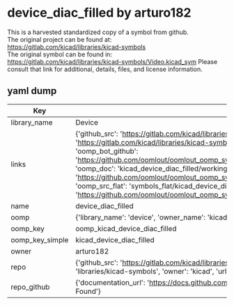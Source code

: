 # device_diac_filled by arturo182  
This is a harvested standardized copy of a symbol from github.  
The original project can be found at:  
https://gitlab.com/kicad/libraries/kicad-symbols  
The original symbol can be found in:
https://gitlab.com/kicad/libraries/kicad-symbols/Video.kicad_sym
Please consult that link for additional, details, files, and license information.  
## yaml dump  
| Key | Value |  
| --- | --- |  
| library_name | Device |  
| links | {'github_src': 'https://gitlab.com/kicad/libraries/kicad-symbols/Video.kicad_sym', 'github_src_repo': 'https://gitlab.com/kicad/libraries/kicad-symbols', 'oomp_bot': 'kicad_device_diac_filled/working', 'oomp_bot_github': 'https://github.com/oomlout/oomlout_oomp_symbol_bot/tree/main/kicad_device_diac_filled/working', 'oomp_doc': 'kicad_device_diac_filled/working', 'oomp_doc_github': 'https://github.com/oomlout/oomlout_oomp_symbol_doc/tree/main/kicad_device_diac_filled/working', 'oomp_src_flat': 'symbols_flat/kicad_device_diac_filled/working', 'oomp_src_flat_github': 'https://github.com/oomlout/oomlout_oomp_symbol_src/tree/main/kicad_device_diac_filled/working'} |  
| name | device_diac_filled |  
| oomp | {'library_name': 'device', 'owner_name': 'kicad', 'symbol_name': 'device_diac_filled'} |  
| oomp_key | oomp_kicad_device_diac_filled |  
| oomp_key_simple | kicad_device_diac_filled |  
| owner | arturo182 |  
| repo | {'github_src': 'https://gitlab.com/kicad/libraries/kicad-symbols/Video.kicad_sym', 'name': 'libraries/kicad-symbols', 'owner': 'kicad', 'url': 'https://gitlab.com/kicad/libraries/kicad-symbols'} |  
| repo_github | {'documentation_url': 'https://docs.github.com/rest/repos/repos#get-a-repository', 'message': 'Not Found'} |  

